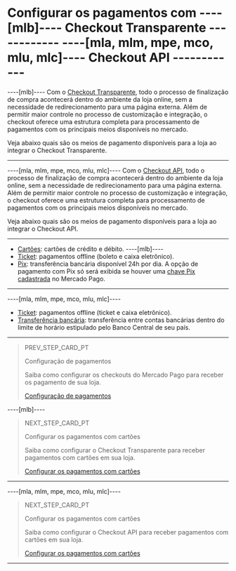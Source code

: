 # Configurar os pagamentos com ----[mlb]---- Checkout Transparente ------------ ----[mla, mlm, mpe, mco, mlu, mlc]---- Checkout API ------------

----[mlb]----
Com o [Checkout Transparente](/developers/pt/guides/checkout-api/introduction), todo o processo de finalização de compra acontecerá dentro do ambiente da loja online, sem a necessidade de redirecionamento para uma página externa. Além de permitir maior controle no processo de customização e integração, o checkout oferece uma estrutura completa para processamento de pagamentos com os principais meios disponíveis no mercado. 

Veja abaixo quais são os meios de pagamento disponíveis para a loja ao integrar o Checkout Transparente.

------------

----[mla, mlm, mpe, mco, mlu, mlc]---- 
Com o [Checkout API](/developers/pt/guides/checkout-api/introduction), todo o processo de finalização de compra acontecerá dentro do ambiente da loja online, sem a necessidade de redirecionamento para uma página externa. Além de permitir maior controle no processo de customização e integração, o checkout oferece uma estrutura completa para processamento de pagamentos com os principais meios disponíveis no mercado. 

Veja abaixo quais são os meios de pagamento disponíveis para a loja ao integrar o Checkout API.

------------

* [Cartões](/developers/pt/docs/magento-two/payment-configuration/checkout-api/cards): cartões de crédito e débito.
----[mlb]----
* [Ticket](/developers/pt/docs/magento-two/payment-configuration/checkout-api/ticket): pagamentos offline (boleto e caixa eletrônico).
* [Pix](/developers/pt/docs/magento-two/payment-configuration/checkout-api/pix): transferência bancária disponível 24h por dia. A opção de pagamento com Pix só será exibida se houver uma [chave Pix cadastrada](/developers/pt/guides/checkout-api/receiving-payment-by-pix) no Mercado Pago. 
------------
----[mla, mlm, mpe, mco, mlu, mlc]---- 
* [Ticket](/developers/pt/docs/magento-two/payment-configuration/checkout-api/ticket): pagamentos offline (ticket e caixa eletrônico).
* [Transferência bancária](/developers/pt/docs/magento-two/payment-configuration/checkout-api/bank-transfer): transferência entre contas bancárias dentro do limite de horário estipulado pelo Banco Central de seu país.
------------

> PREV_STEP_CARD_PT
>
> Configuração de pagamentos
>
> Saiba como configurar os checkouts do Mercado Pago para receber os pagamento de sua loja.
>
> [Configuração de pagamentos](/developers/pt/docs/magento-two/payment-configuration)

----[mlb]----
> NEXT_STEP_CARD_PT
>
> Configurar os pagamentos com cartões
>
> Saiba como configurar o Checkout Transparente para receber pagamentos com cartões em sua loja.
>
> [Configurar os pagamentos com cartões](/developers/pt/docs/magento-two/payment-configuration/checkout-api/cards)
------------

----[mla, mlm, mpe, mco, mlu, mlc]---- 
> NEXT_STEP_CARD_PT
>
> Configurar os pagamentos com cartões
>
> Saiba como configurar o Checkout API para receber pagamentos com cartões em sua loja.
>
> [Configurar os pagamentos com cartões](/developers/pt/docs/magento-two/payment-configuration/checkout-api/cards)
------------